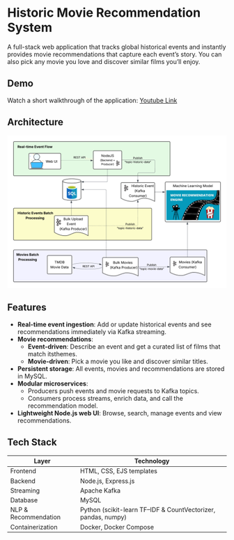 # Historic Movie Recommendation System

A full-stack web application that tracks global historical events and instantly provides movie recommendations that capture each event’s story. You can also pick any movie you love and discover similar films you’ll enjoy.

## Demo

Watch a short walkthrough of the application: [Youtube Link](https://youtu.be/Website_Overview)

## Architecture

![Architecture](Architecture.png)

## Features

- **Real-time event ingestion**: Add or update historical events and see recommendations immediately via Kafka streaming.
- **Movie recommendations**:  
  - **Event-driven**: Describe an event and get a curated list of films that match itsthemes.  
  - **Movie-driven**: Pick a movie you like and discover similar titles.
- **Persistent storage**: All events, movies and recommendations are stored in MySQL.
- **Modular microservices**:  
  - Producers push events and movie requests to Kafka topics.  
  - Consumers process streams, enrich data, and call the recommendation model.  
- **Lightweight Node.js web UI**: Browse, search, manage events and view recommendations.

## Tech Stack

| Layer               | Technology                                                      |
| ------------------- | --------------------------------------------------------------- |
| Frontend            | HTML, CSS, EJS templates                                        |
| Backend             | Node.js, Express.js                                             |
| Streaming           | Apache Kafka                                                    |
| Database            | MySQL                                                           |
| NLP & Recommendation| Python (scikit-learn TF–IDF & CountVectorizer, pandas, numpy)   |
| Containerization    | Docker, Docker Compose                                          |